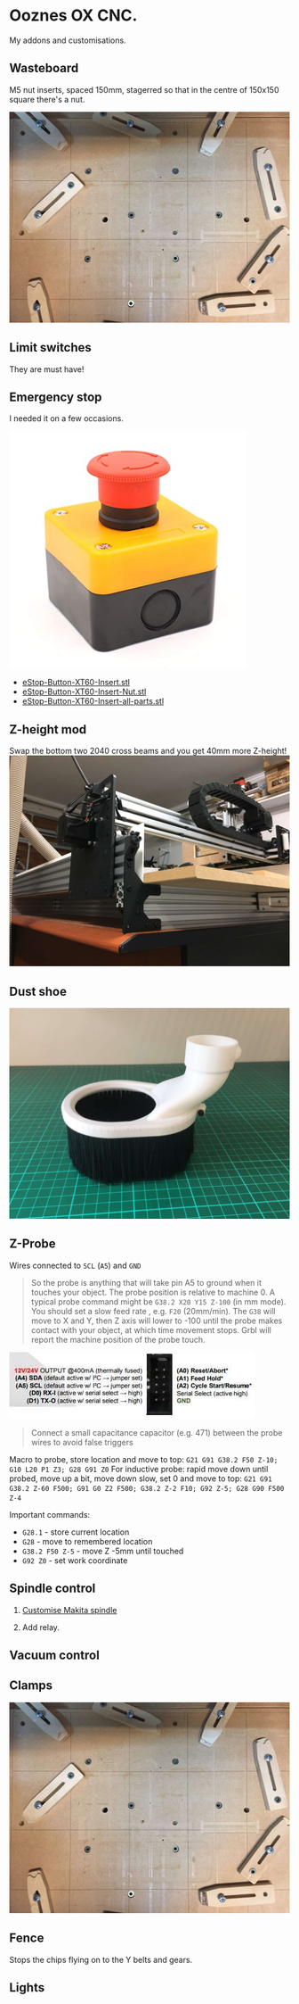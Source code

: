 # Ooznes OX CNC.

My addons and customisations.

## Wasteboard

M5 nut inserts, spaced 150mm, stagerred so that in the centre of 150x150 square there's a nut.

![Wasteboard](./images/clamps.jpg)

## Limit switches

They are must have!

## Emergency stop

I needed it on a few occasions. 

![eStop button](./images/estop-button.jpg)

<script src="https://embed.github.com/view/3d/muxa/ox-cnc/master/docs/files/eStop-Button-XT60-Insert-all-parts.stl"></script>

- [eStop-Button-XT60-Insert.stl](./files/eStop-Button-XT60-Insert.stl)
- [eStop-Button-XT60-Insert-Nut.stl](./files/eStop-Button-XT60-Insert-Nut.stl)
- [eStop-Button-XT60-Insert-all-parts.stl](./files/eStop-Button-XT60-Insert-all-parts.stl)

## Z-height mod

Swap the bottom two 2040 cross beams and you get 40mm more Z-height!
![Z-height mod](./images/z-height-mod.jpg)

## Dust shoe

![3D printed dust shoe with a brush](./images/dust-shoe-brush-3dp.jpg)

## Z-Probe

Wires connected to `SCL` (`A5`) and `GND`

> So the probe is anything that will take pin A5 to ground when it touches your object. The probe position is relative to machine 0. A typical probe command might be `G38.2 X20 Y15 Z-100` (in mm mode). You should set a slow feed rate , e.g. `F20` (20mm/min). The `G38` will move to X and Y, then Z axis will lower to -100 until the probe makes contact with your object, at which time movement stops. Grbl will report the machine position of the probe touch. 

![xPro pins](./images/xpro-pins.jpg)

> Connect a small capacitance capacitor (e.g. 471) between the probe wires to avoid false triggers

Macro to probe, store location and move to top: `G21 G91 G38.2 F50 Z-10; G10 L20 P1 Z3; G28 G91 Z0`
For inductive probe: rapid move down until probed, move up a bit, move down slow, set 0 and move to top: `G21 G91 G38.2 Z-60 F500; G91 G0 Z2 F500; G38.2 Z-2 F10; G92 Z-5; G28 G90 F500 Z-4`

Important commands: 
* `G28.1` - store current location 
* `G28` - move to remembered location
* `G38.2 F50 Z-5` - move Z -5mm until touched 
* `G92 Z0` - set work coordinate

## Spindle control

1. [Customise Makita spindle](https://www.instructables.com/id/Makita-RT0700C-Detachable-Cable-Mod/)

2. Add relay.

## Vacuum control
## Clamps

![Simple clamps](./images/clamps.jpg)

## Fence

Stops the chips flying on to the Y belts and gears.

## Lights
